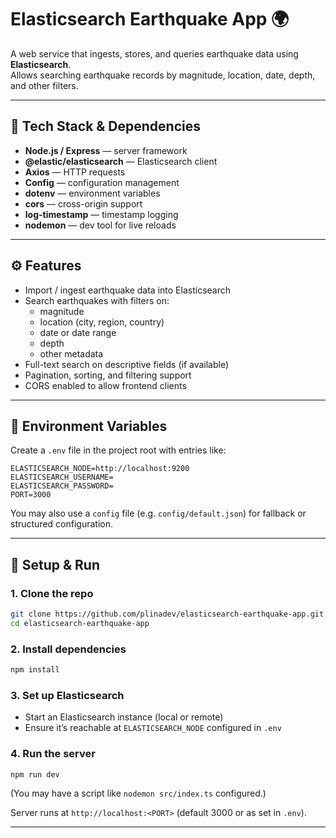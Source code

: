 # Elasticsearch Earthquake App 🌍

A web service that ingests, stores, and queries earthquake data using **Elasticsearch**.  
Allows searching earthquake records by magnitude, location, date, depth, and other filters.

---

## 🧰 Tech Stack & Dependencies

- **Node.js / Express** — server framework  
- **@elastic/elasticsearch** — Elasticsearch client  
- **Axios** — HTTP requests  
- **Config** — configuration management  
- **dotenv** — environment variables  
- **cors** — cross-origin support  
- **log-timestamp** — timestamp logging  
- **nodemon** — dev tool for live reloads  

---

## ⚙️ Features

- Import / ingest earthquake data into Elasticsearch  
- Search earthquakes with filters on:
  - magnitude
  - location (city, region, country)
  - date or date range
  - depth
  - other metadata
- Full-text search on descriptive fields (if available)  
- Pagination, sorting, and filtering support  
- CORS enabled to allow frontend clients  

---

## 🔐 Environment Variables

Create a `.env` file in the project root with entries like:

```env
ELASTICSEARCH_NODE=http://localhost:9200
ELASTICSEARCH_USERNAME=
ELASTICSEARCH_PASSWORD=
PORT=3000
````

You may also use a `config` file (e.g. `config/default.json`) for fallback or structured configuration.

---

## 🚀 Setup & Run

### 1. Clone the repo

```bash
git clone https://github.com/plinadev/elasticsearch-earthquake-app.git
cd elasticsearch-earthquake-app
```

### 2. Install dependencies

```bash
npm install
```

### 3. Set up Elasticsearch

* Start an Elasticsearch instance (local or remote)
* Ensure it’s reachable at `ELASTICSEARCH_NODE` configured in `.env`

### 4. Run the server

```bash
npm run dev
```

(You may have a script like `nodemon src/index.ts` configured.)

Server runs at `http://localhost:<PORT>` (default 3000 or as set in `.env`).

---
